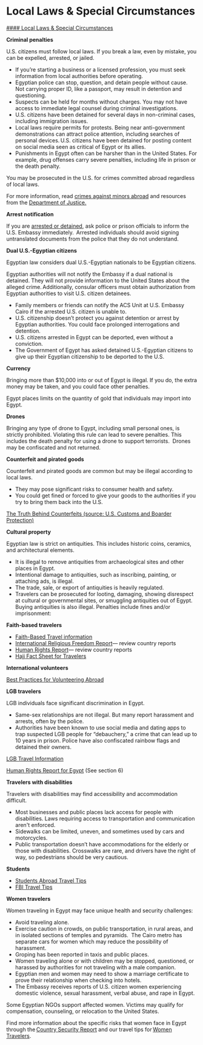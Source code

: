 # Local Laws & Special Circumstances

[#### Local Laws & Special Circumstances](javascript:void(0); "Local Laws & Special Circumstances")

**Criminal penalties**

U.S. citizens must follow local laws. If you break a law, even by mistake, you can be expelled, arrested, or jailed.

* If you’re starting a business or a licensed profession, you must seek information from local authorities before operating.
* Egyptian police can stop, question, and detain people without cause. Not carrying proper ID, like a passport, may result in detention and questioning.
* Suspects can be held for months without charges. You may not have access to immediate legal counsel during criminal investigations.
* U.S. citizens have been detained for several days in non-criminal cases, including immigration issues.
* Local laws require permits for protests. Being near anti-government demonstrations can attract police attention, including searches of personal devices. U.S. citizens have been detained for posting content on social media seen as critical of Egypt or its allies.
* Punishments in Egypt often can be harsher than in the United States. For example, drug offenses carry severe penalties, including life in prison or the death penalty.

You may be prosecuted in the U.S. for crimes committed abroad regardless of local laws.

For more information, read [crimes against minors abroad](https://travel.state.gov/content/travel/en/international-travel/emergencies/arrest-detention/crimes-against-minors.html) and resources from the [Department of Justice.](https://www.justice.gov/criminal/criminal-ceos/extraterritorial-sexual-exploitation-children)

**Arrest notification**

If you are [arrested or detained](https://travel.state.gov/content/travel/en/international-travel/emergencies/arrest-detention.html), ask police or prison officials to inform the U.S. Embassy immediately.  Arrested individuals should avoid signing untranslated documents from the police that they do not understand.

**Dual U.S.-Egyptian citizens**

Egyptian law considers dual U.S.-Egyptian nationals to be Egyptian citizens.

Egyptian authorities will not notify the Embassy if a dual national is detained. They will not provide information to the United States about the alleged crime. Additionally, consular officers must obtain authorization from Egyptian authorities to visit U.S. citizen detainees.

* Family members or friends can notify the ACS Unit at U.S. Embassy Cairo if the arrested U.S. citizen is unable to.
* U.S. citizenship doesn’t protect you against detention or arrest by Egyptian authorities. You could face prolonged interrogations and detention.
* U.S. citizens arrested in Egypt can be deported, even without a conviction.
* The Government of Egypt has asked detained U.S.-Egyptian citizens to give up their Egyptian citizenship to be deported to the U.S.

**Currency**

Bringing more than $10,000 into or out of Egypt is illegal. If you do, the extra money may be taken, and you could face other penalties.

Egypt places limits on the quantity of gold that individuals may import into Egypt.

**Drones**

Bringing any type of drone to Egypt, including small personal ones, is strictly prohibited. Violating this rule can lead to severe penalties. This includes the death penalty for using a drone to support terrorists.  Drones may be confiscated and not returned.

**Counterfeit and pirated goods**

Counterfeit and pirated goods are common but may be illegal according to local laws.

* They may pose significant risks to consumer health and safety.
* You could get fined or forced to give your goods to the authorities if you try to bring them back into the U.S.

[The Truth Behind Counterfeits (source: U.S. Customs and Boarder Protection)](https://www.cbp.gov/trade/fakegoodsrealdangers)

**Cultural property**

Egyptian law is strict on antiquities. This includes historic coins, ceramics, and architectural elements.

* It is illegal to remove antiquities from archaeological sites and other places in Egypt.
* Intentional damage to antiquities, such as inscribing, painting, or attaching ads, is illegal.
* The trade, sale, or export of antiquities is heavily regulated.
* Travelers can be prosecuted for looting, damaging, showing disrespect at cultural or governmental sites, or smuggling antiquities out of Egypt. Buying antiquities is also illegal. Penalties include fines and/or imprisonment:

**Faith-based travelers**

* [Faith-Based Travel information](https://travel.state.gov/content/travel/en/international-travel/before-you-go/travelers-with-special-considerations/faith-based-travel.html)
* [International Religious Freedom Report](https://www.state.gov/international-religious-freedom-reports/)— review country reports
* [Human Rights Report](https://www.state.gov/reports-bureau-of-democracy-human-rights-and-labor/country-reports-on-human-rights-practices/)— review country reports
* [Hajj Fact Sheet for Travelers](https://travel.state.gov/content/travel/en/international-travel/before-you-go/travelers-with-special-considerations/hajj-umrah.html)

**International volunteers**

[Best Practices for Volunteering Abroad](https://travel.state.gov/content/travel/en/international-travel/before-you-go/travelers-with-special-considerations/volunteering-abroad.html)

**LGB travelers**

LGB individuals face significant discrimination in Egypt.

* Same-sex relationships are not illegal. But many report harassment and arrests, often by the police.
* Authorities have been known to use social media and dating apps to trap suspected LGB people for “debauchery,” a crime that can lead up to 10 years in prison. Police have also confiscated rainbow flags and detained their owners.

[LGB Travel Information](https://travel.state.gov/content/travel/en/international-travel/before-you-go/travelers-with-special-considerations/lgbtqi.html)

[Human Rights Report for Egypt](https://www.state.gov/reports-bureau-of-democracy-human-rights-and-labor/country-reports-on-human-rights-practices/?) (See section 6)

**Travelers with disabilities**

Travelers with disabilities may find accessibility and accommodation difficult.

* Most businesses and public places lack access for people with disabilities. Laws requiring access to transportation and communication aren't enforced.
* Sidewalks can be limited, uneven, and sometimes used by cars and motorcycles.
* Public transportation doesn’t have accommodations for the elderly or those with disabilities. Crosswalks are rare, and drivers have the right of way, so pedestrians should be very cautious.

**Students**

* [Students Abroad Travel Tips](https://travel.state.gov/content/travel/en/international-travel/before-you-go/travelers-with-special-considerations/students.html)
* [FBI Travel Tips](https://ucr.fbi.gov/investigate/counterintelligence/student-brochure)

**Women travelers**

Women traveling in Egypt may face unique health and security challenges:

* Avoid traveling alone.
* Exercise caution in crowds, on public transportation, in rural areas, and in isolated sections of temples and pyramids.  The Cairo metro has separate cars for women which may reduce the possibility of harassment.
* Groping has been reported in taxis and public places.
* Women traveling alone or with children may be stopped, questioned, or harassed by authorities for not traveling with a male companion.
* Egyptian men and women may need to show a marriage certificate to prove their relationship when checking into hotels.
* The Embassy receives reports of U.S. citizen women experiencing domestic violence, sexual harassment, verbal abuse, and rape in Egypt.

Some Egyptian NGOs support affected women. Victims may qualify for compensation, counseling, or relocation to the United States.

Find more information about the specific risks that women face in Egypt through the [Country Security Report](https://www.osac.gov/Content/Report/f9535564-b44b-40f6-971b-1c31033d9a55) and our travel tips for [Women Travelers](https://travel.state.gov/content/travel/en/international-travel/before-you-go/travelers-with-special-considerations/women-travelers.html).